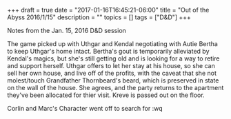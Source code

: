 +++
draft = true
date = "2017-01-16T16:45:21-06:00"
title = "Out of the Abyss 2016/1/15"
description = ""
topics = []
tags = ["D&D"]
+++

Notes from the Jan. 15, 2016 D&D session

The game picked up with Uthgar and Kendal negotiating with Autie Bertha to keep Uthgar's home intact. Bertha's gout is temporarily alleviated by Kendal's magics, but she's still getting old and is looking for a way to retire and support herself. Uthgar offers to let her stay at his house, so she can sell her own house, and live off of the profits, with the caveat that she not molest/touch Grandfather Thornbeard's beard, which is preserved in state on the wall of the house. She agrees, and the party returns to the apartment they've been allocated for thier visit. Kreve is passed out on the floor. 

Corlin and Marc's Character went off to search for :wq


